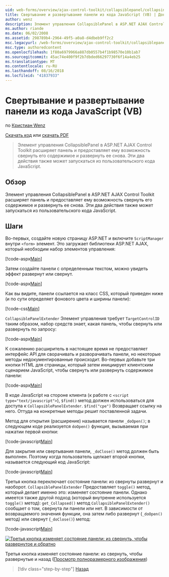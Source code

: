 ```yaml
---
uid: web-forms/overview/ajax-control-toolkit/collapsiblepanel/collapsing-and-expanding-a-panel-from-javascript-vb
title: Свертывание и развертывание панели из кода JavaScript (VB) | Документация Майкрософт
author: wenz
description: Элемент управления CollapsiblePanel в ASP.NET AJAX Control Toolkit расширяет панель и предоставляет ему возможность свернуть его содержимое и разверните его...
ms.author: riande
ms.date: 06/02/2008
ms.assetid: 298789b4-2964-49f5-a0a8-d4dbeb9ff2c2
msc.legacyurl: /web-forms/overview/ajax-control-toolkit/collapsiblepanel/collapsing-and-expanding-a-panel-from-javascript-vb
msc.type: authoredcontent
ms.openlocfilehash: 1f80a6979966a887db0557b4f1b98570e10b1ab7
ms.sourcegitcommit: 45ac74e400f9f2b7dbded66297730f6f14a4eb25
ms.translationtype: MT
ms.contentlocale: ru-RU
ms.lasthandoff: 08/16/2018
ms.locfileid: "41837933"
---
```

<a name="collapsing-and-expanding-a-panel-from-javascript-vb"></a>Свертывание и развертывание панели из кода JavaScript (VB)
====================
по [Кристиан Wenz](https://github.com/wenz)

[Скачать код](http://download.microsoft.com/download/8/a/a/8aab3c3e-de6f-463f-805c-5fda567eef6e/CollapsiblePanel1.vb.zip) или [скачать PDF](http://download.microsoft.com/download/b/6/a/b6ae89ee-df69-4c87-9bfb-ad1eb2b23373/collapsiblepanel1VB.pdf)

> Элемент управления CollapsiblePanel в ASP.NET AJAX Control Toolkit расширяет панель и предоставляет ему возможность свернуть его содержимое и развернуть ее снова. Эти два действия также может запускаться из пользовательского кода JavaScript.


## <a name="overview"></a>Обзор

Элемент управления CollapsiblePanel в ASP.NET AJAX Control Toolkit расширяет панель и предоставляет ему возможность свернуть его содержимое и развернуть ее снова. Эти два действия также может запускаться из пользовательского кода JavaScript.

## <a name="steps"></a>Шаги

Во-первых, создайте новую страницу ASP.NET и включите `ScriptManager` внутри `<form>` элемент. Это загружает библиотеки ASP.NET AJAX, который необходим набор элементов управления:

[!code-aspx[Main](collapsing-and-expanding-a-panel-from-javascript-vb/samples/sample1.aspx)]

Затем создайте панели с определенным текстом, можно увидеть эффект развернут или свернут.

[!code-aspx[Main](collapsing-and-expanding-a-panel-from-javascript-vb/samples/sample2.aspx)]

Как вы видите, панели ссылается на класс CSS, который приведен ниже (и по сути определяет фонового цвета и ширины панели):

[!code-css[Main](collapsing-and-expanding-a-panel-from-javascript-vb/samples/sample3.css)]

`CollapsiblePanelExtender` Элемент управления требует `TargetControlID` таким образом, набор средств знает, какая панель, чтобы свернуть или развернуть по запросу:

[!code-aspx[Main](collapsing-and-expanding-a-panel-from-javascript-vb/samples/sample4.aspx)]

К сожалению расширитель в настоящее время не предоставляет интерфейс API для сворачивать и разворачивать панели, но некоторые методы недокументированные происходит. Во-первых добавьте три кнопки HTML для страницы, который затем инициирует клиентским сценарием JavaScript, чтобы свернуть или развернуть содержимое панели:

[!code-aspx[Main](collapsing-and-expanding-a-panel-from-javascript-vb/samples/sample5.aspx)]

В коде JavaScript на стороне клиента (к работе с `<script type="text/javascript">`), `$find()` метод должен использоваться для доступа к `CollapsiblePanelExtender`. `$find("cpe")` Возвращает ссылку на него. Оттуда на конкретные методы решит поставленной задачи.

Метод для открытия (расширение) называется панели `_doOpen()`; в следующем коде реализуется `doOpen()` функция, вызываемая при нажатии первой кнопки:

[!code-javascript[Main](collapsing-and-expanding-a-panel-from-javascript-vb/samples/sample6.js)]

Для закрытия или свертывания панели, `_doClose()` метод должен быть выполнен. Поэтому когда пользователь щелкает второй кнопки, называется следующий код JavaScript:

[!code-javascript[Main](collapsing-and-expanding-a-panel-from-javascript-vb/samples/sample7.js)]

Третья кнопка переключает состояние панели: из свернуты развернут и наоборот. `CollapsiblePanelExtender` Предоставляет `toggle()` метод, который делает именно это: изменяет состояние панели. Однако имеется также другой подход (который внутренне используется `toggle()` метод): `get_Collapsed()` метод `CollapsiblePanelExtender()` сообщает о том, свернута ли панели или нет. В зависимости от возвращаемого значения функции, она затем либо развернут (`_doOpen()` метод) или свернут (`_doClose()`) метод:

[!code-javascript[Main](collapsing-and-expanding-a-panel-from-javascript-vb/samples/sample8.js)]


[![Третья кнопка изменяет состояние панели: из свернуть, чтобы развернутое и обратно](collapsing-and-expanding-a-panel-from-javascript-vb/_static/image2.png)](collapsing-and-expanding-a-panel-from-javascript-vb/_static/image1.png)

Третья кнопка изменяет состояние панели: из свернуть, чтобы развернутые и назад ([Просмотр полноразмерного изображения](collapsing-and-expanding-a-panel-from-javascript-vb/_static/image3.png))

> [!div class="step-by-step"]
> [Назад](collapsing-and-expanding-a-panel-from-javascript-cs.md)
